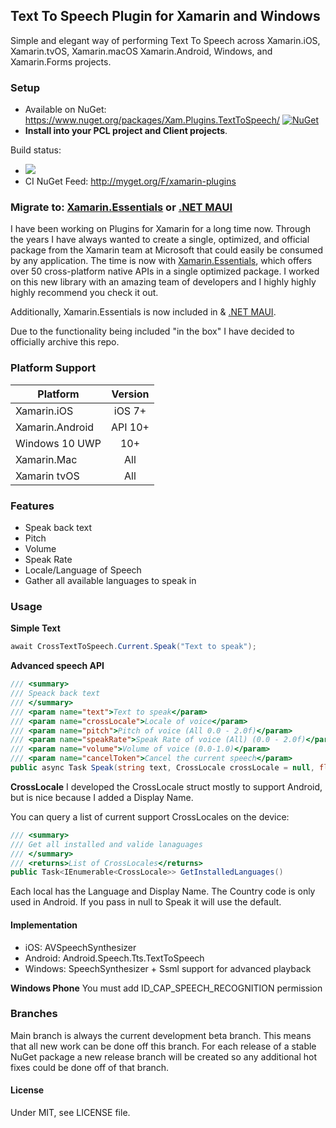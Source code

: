 ## Text To Speech Plugin for Xamarin and Windows

Simple and elegant way of performing Text To Speech across Xamarin.iOS, Xamarin.tvOS, Xamarin.macOS Xamarin.Android, Windows, and Xamarin.Forms projects.



### Setup
* Available on NuGet: https://www.nuget.org/packages/Xam.Plugins.TextToSpeech/ [![NuGet](https://img.shields.io/nuget/v/Xam.Plugins.TextToSpeech.svg?label=NuGet)](https://www.nuget.org/packages/Xam.Plugins.TextToSpeech/)
* **Install into your PCL project and Client projects**.

Build status: 
* ![](https://jamesmontemagno.visualstudio.com/_apis/public/build/definitions/6b79a378-ddd6-4e31-98ac-a12fcd68644c/23/badge)
* CI NuGet Feed: http://myget.org/F/xamarin-plugins

### Migrate to: [Xamarin.Essentials](https://docs.microsoft.com/xamarin/essentials/index?WT.mc_id=friends-0000-jamont) or [.NET MAUI](https://learn.microsoft.com/dotnet/maui/platform-integration/appmodel/permissions?WT.mc_id=friends-0000-jamont)

I have been working on Plugins for Xamarin for a long time now. Through the years I have always wanted to create a single, optimized, and official package from the Xamarin team at Microsoft that could easily be consumed by any application. The time is now with [Xamarin.Essentials](https://docs.microsoft.com/xamarin/essentials/index?WT.mc_id=friends-0000-jamont), which offers over 50 cross-platform native APIs in a single optimized package. I worked on this new library with an amazing team of developers and I highly highly highly recommend you check it out. 

Additionally, Xamarin.Essentials is now included in & [.NET MAUI](https://learn.microsoft.com/dotnet/maui/platform-integration/appmodel/permissions?WT.mc_id=friends-0000-jamont).

Due to the functionality being included "in the box" I have decided to officially archive this repo.

### Platform Support

|Platform|Version|
| ------------------- | :------------------: |
|Xamarin.iOS|iOS 7+|
|Xamarin.Android|API 10+|
|Windows 10 UWP|10+|
|Xamarin.Mac|All|
|Xamarin tvOS|All|

### Features
* Speak back text
* Pitch
* Volume
* Speak Rate
* Locale/Language of Speech
* Gather all available languages to speak in

### Usage

**Simple Text**
```csharp
await CrossTextToSpeech.Current.Speak("Text to speak");
```

**Advanced speech API**
```csharp
/// <summary>
/// Speack back text
/// </summary>
/// <param name="text">Text to speak</param>
/// <param name="crossLocale">Locale of voice</param>
/// <param name="pitch">Pitch of voice (All 0.0 - 2.0f)</param>
/// <param name="speakRate">Speak Rate of voice (All) (0.0 - 2.0f)</param>
/// <param name="volume">Volume of voice (0.0-1.0)</param>
/// <param name="cancelToken">Cancel the current speech</param>
public async Task Speak(string text, CrossLocale crossLocale = null, float? pitch = null, float? speakRate = null, float? volume = null, CancellationToken cancelToken = default(CancellationToken))
```  

**CrossLocale**
I developed the CrossLocale struct mostly to support Android, but is nice because I added a Display Name.

You can query a list of current support CrossLocales on the device:

```csharp
/// <summary>
/// Get all installed and valide lanaguages
/// </summary>
/// <returns>List of CrossLocales</returns>
public Task<IEnumerable<CrossLocale>> GetInstalledLanguages()
```

Each local has the Language and Display Name. The Country code is only used in Android. If you pass in null to Speak it will use the default.

#### Implementation

* iOS: AVSpeechSynthesizer
* Android: Android.Speech.Tts.TextToSpeech
* Windows: SpeechSynthesizer + Ssml support for advanced playback


**Windows Phone**
You must add ID_CAP_SPEECH_RECOGNITION permission


### Branches
Main branch is always the current development beta branch. This means that all new work can be done off this branch. For each release of a stable NuGet package a new release branch will be created so any additional hot fixes could be done off of that branch.

#### License
Under MIT, see LICENSE file.
